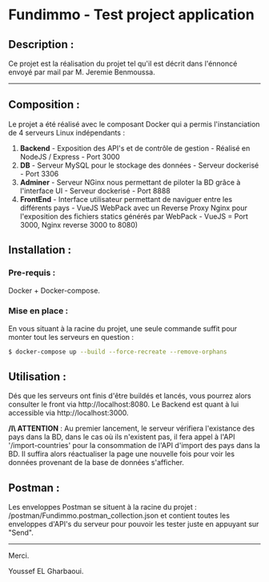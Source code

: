 # Fundimmo - Test project application 



## Description : 

Ce projet est la réalisation du projet tel qu'il est décrit dans l'énnoncé envoyé par mail par M. Jeremie Benmoussa.

------



## Composition : 

Le projet a été réalisé avec le composant Docker qui a permis l'instanciation de 4 serveurs Linux indépendants : 

1. **Backend** - Exposition des API's et de contrôle de gestion - Réalisé en NodeJS / Express - Port 3000
2. **DB** - Serveur MySQL pour le stockage des données - Serveur dockerisé - Port 3306
3. **Adminer** - Serveur NGinx nous permettant de piloter la BD grâce à l'interface UI - Serveur dockerisé - Port 8888
4. **FrontEnd** - Interface utilisateur permettant de naviguer entre les différents pays - VueJS WebPack avec un Reverse Proxy Nginx pour l'exposition des fichiers statics générés par WebPack - VueJS = Port 3000, Nginx reverse 3000 to 8080)



## Installation : 

### Pre-requis : 

Docker + Docker-compose.

### Mise en place :

En vous situant à la racine du projet, une seule commande suffit pour monter tout les serveurs en question :

```bash
$ docker-compose up --build --force-recreate --remove-orphans
```



## Utilisation :

Dés que les serveurs ont finis d'être buildés et lancés, vous pourrez alors consulter le front via http://localhost:8080.
Le Backend est quant à lui accessible via http://localhost:3000. 

**/I\ ATTENTION** : Au premier lancement, le serveur vérifiera l'existance des pays dans la BD, dans le cas où ils n'existent pas, il fera appel à l'API '/import-countries' pour la consommation de l'API d'import des pays dans la BD. Il suffira alors réactualiser la page une nouvelle fois pour voir les données provenant de la base de données s'afficher.

## Postman :

Les enveloppes Postman se situent à la racine du projet : /postman/Fundimmo.postman_collection.json et contient toutes les enveloppes d'API's du serveur pour pouvoir les tester juste en appuyant sur "Send".

------

Merci.

Youssef EL Gharbaoui.
